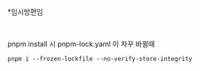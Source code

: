 <p data-ke-size="size16">&nbsp;</p>
<p data-ke-size="size16">*임시방편임</p>
<p data-ke-size="size16">&nbsp;</p>
<p data-ke-size="size16">pnpm install 시 pnpm-lock.yaml 이 자꾸 바뀔때&nbsp;</p>
<pre class="bash" data-ke-language="bash"><code>pnpm i --frozen-lockfile --no-verify-store-integrity</code></pre>